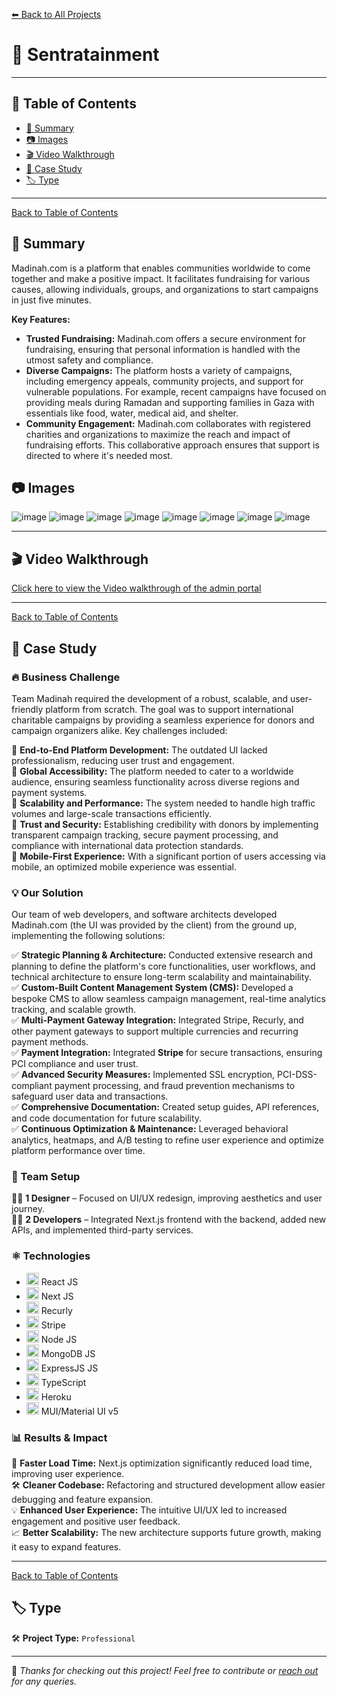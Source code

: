 [⬅ Back to All Projects](../README.md#my-work)

# 📌 Sentratainment

---

## 📖 Table of Contents  

- [📖 Summary](#-summary)
- [📷 Images](#-images)
- [🎬 Video Walkthrough](#-video-walkthrough)
- [📑 Case Study](#-case-study)
- [🏷 Type](#-type)  

---
[Back to Table of Contents](#-table-of-contents)
## 📖 Summary  

Madinah.com is a platform that enables communities worldwide to come together and make a positive impact. It facilitates fundraising for various causes, allowing individuals, groups, and organizations to start campaigns in just five minutes.  

**Key Features:**
- **Trusted Fundraising:** Madinah.com offers a secure environment for fundraising, ensuring that personal information is handled with the utmost safety and compliance.
- **Diverse Campaigns:** The platform hosts a variety of campaigns, including emergency appeals, community projects, and support for vulnerable populations. For example, recent campaigns have focused on providing meals during Ramadan and supporting families in Gaza with essentials like food, water, medical aid, and shelter.
- **Community Engagement:** Madinah.com collaborates with registered charities and organizations to maximize the reach and impact of fundraising efforts. This collaborative approach ensures that support is directed to where it's needed most.

## 📷 Images

![image](https://github.com/user-attachments/assets/fabafe15-04a7-46f4-8ed9-9001dc11b0b2)
![image](https://github.com/user-attachments/assets/109e174c-03cc-4883-a3c0-0eaf764e0918)
![image](https://github.com/user-attachments/assets/a1a1fa68-e2e0-4b40-b973-b0238b5a39da)
![image](https://github.com/user-attachments/assets/5749966d-ddc1-4124-b614-d6b947b368c4)
![image](https://github.com/user-attachments/assets/330074d9-a289-4091-ac39-837b882883e7)
![image](https://github.com/user-attachments/assets/f3257896-1a6a-4e25-8497-a83a3f58bdc7)
![image](https://github.com/user-attachments/assets/2f741bcd-d1c8-4b85-9152-c5f96f5ef423)
![image](https://github.com/user-attachments/assets/ebd36ca0-a08a-408c-bcaa-0dfb4d41c1f5)

---

## 🎬 Video Walkthrough

<a href="https://www.loom.com/share/d4927d3fc9214f38bcebdf327604ac3e?sid=1deb6c6e-a07c-4454-8c70-cd977edf3d0f" target="_blank">Click here to view the Video walkthrough of the admin portal</a>

---
[Back to Table of Contents](#-table-of-contents)
## 📑 Case Study 

### 🔥 Business Challenge  

Team Madinah required the development of a robust, scalable, and user-friendly platform from scratch. The goal was to support international charitable campaigns by providing a seamless experience for donors and campaign organizers alike. Key challenges included:  

🎯 **End-to-End Platform Development:** The outdated UI lacked professionalism, reducing user trust and engagement.  
🎯 **Global Accessibility:** The platform needed to cater to a worldwide audience, ensuring seamless functionality across diverse regions and payment systems.  
🎯 **Scalability and Performance:** The system needed to handle high traffic volumes and large-scale transactions efficiently.  
🎯 **Trust and Security:** Establishing credibility with donors by implementing transparent campaign tracking, secure payment processing, and compliance with international data protection standards.  
🎯 **Mobile-First Experience:** With a significant portion of users accessing via mobile, an optimized mobile experience was essential.  

### 💡 Our Solution  

Our team of web developers, and software architects developed Madinah.com (the UI was provided by the client) from the ground up, implementing the following solutions:  

✅ **Strategic Planning & Architecture:** Conducted extensive research and planning to define the platform's core functionalities, user workflows, and technical architecture to ensure long-term scalability and maintainability.  
✅ **Custom-Built Content Management System (CMS):** Developed a bespoke CMS to allow seamless campaign management, real-time analytics tracking, and scalable growth.<br>
✅ **Multi-Payment Gateway Integration:** Integrated Stripe, Recurly, and other payment gateways to support multiple currencies and recurring payment methods.  
✅ **Payment Integration:** Integrated **Stripe** for secure transactions, ensuring PCI compliance and user trust.  
✅ **Advanced Security Measures:** Implemented SSL encryption, PCI-DSS-compliant payment processing, and fraud prevention mechanisms to safeguard user data and transactions.  
✅ **Comprehensive Documentation:** Created setup guides, API references, and code documentation for future scalability.  
✅ **Continuous Optimization & Maintenance:** Leveraged behavioral analytics, heatmaps, and A/B testing to refine user experience and optimize platform performance over time.  

### 👥 Team Setup  

👨‍🎨 **1 Designer** – Focused on UI/UX redesign, improving aesthetics and user journey.  
👨‍💻 **2 Developers** – Integrated Next.js frontend with the backend, added new APIs, and implemented third-party services.  


### ⚛ Technologies
- <img src="https://encrypted-tbn0.gstatic.com/images?q=tbn:ANd9GcSlGmKtrnxElpqw3AExKXPWWBulcwjlvDJa1Q&s" width="20px"> React JS
- <img src="https://encrypted-tbn0.gstatic.com/images?q=tbn:ANd9GcT-8_YuI-40uCn2rzzrmifB-AQfdFuX0xsGvA&s" width="20px"> Next JS
- <img src="https://encrypted-tbn0.gstatic.com/images?q=tbn:ANd9GcTmA14or0Iwoiuz1iN3T3YNWe-EX0u83mka7g&s" width="20px"> Recurly
- <img src="https://encrypted-tbn0.gstatic.com/images?q=tbn:ANd9GcTiqybNCvgAj4feiTj8BZ_5qZdFqJp4S07HOA&s" width="20px"> Stripe
- <img src="https://w1.pngwing.com/pngs/885/534/png-transparent-green-grass-nodejs-javascript-react-mean-angularjs-logo-symbol-thumbnail.png" width="20px"> Node JS
- <img src="https://cdn.worldvectorlogo.com/logos/mongodb-icon-1-1.svg" width="20px"> MongoDB JS
- <img src="https://encrypted-tbn0.gstatic.com/images?q=tbn:ANd9GcR2_RY4COV565Nju7b4ZI5tsPkJQT1imxdFXg&s" width="20px"> ExpressJS JS
- <img src="https://upload.wikimedia.org/wikipedia/commons/thumb/4/4c/Typescript_logo_2020.svg/768px-Typescript_logo_2020.svg.png" width="20px"> TypeScript
- <img src="https://encrypted-tbn0.gstatic.com/images?q=tbn:ANd9GcS1MXKKbbkRKXjSmCqACjxEgULs6Jzzom3STQ&s" width="20px"> Heroku
- <img src="https://encrypted-tbn0.gstatic.com/images?q=tbn:ANd9GcT5eWKWtRacZBDc33NENsW-OdRQ9BNMgMOalg&s" width="20px"> MUI/Material UI v5

### 📊 Results & Impact  

🚀 **Faster Load Time:** Next.js optimization significantly reduced load time, improving user experience.  
🛠 **Cleaner Codebase:** Refactoring and structured development allow easier debugging and feature expansion.  
💡 **Enhanced User Experience:** The intuitive UI/UX led to increased engagement and positive user feedback.  
📈 **Better Scalability:** The new architecture supports future growth, making it easy to expand features.  

---
[Back to Table of Contents](#-table-of-contents)
## 🏷 Type  

🛠 **Project Type:** `Professional` 

---

🚀 *Thanks for checking out this project! Feel free to contribute or [reach out](mailto:bhatti.asad99@gmail.com) for any queries.*  
```
